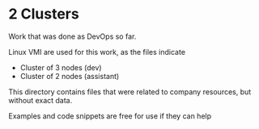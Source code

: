 # 2 Clusters

Work that was done as DevOps so far.

Linux VMI are used for this work, as the files indicate
- Cluster of 3 nodes (dev)
- Cluster of 2 nodes (assistant)

This directory contains files that were related to company resources, but without exact data.

Examples and code snippets are free for use if they can help

